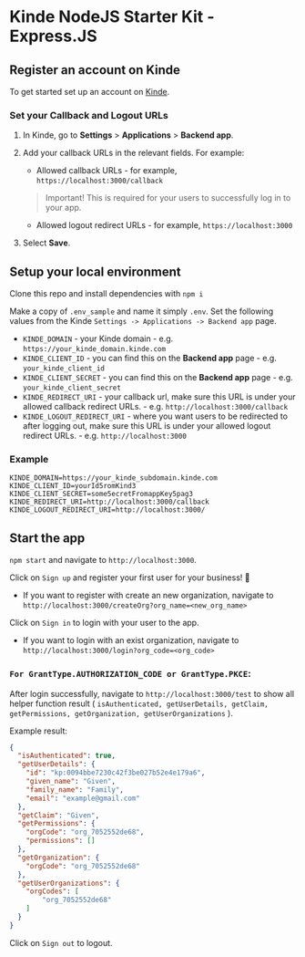 # Kinde NodeJS Starter Kit - Express.JS

## Register an account on Kinde

To get started set up an account on [Kinde](https://app.kinde.com/register).

### Set your Callback and Logout URLs

1. In Kinde, go to **Settings** > **Applications** > **Backend app**.
2. Add your callback URLs in the relevant fields. For example:

    - Allowed callback URLs - for example, `https://localhost:3000/callback`
    > Important! This is required for your users to successfully log in to your app.
    - Allowed logout redirect URLs - for example, `https://localhost:3000`

3. Select **Save**.

## Setup your local environment

Clone this repo and install dependencies with `npm i`

Make a copy of `.env_sample` and name it simply `.env`. Set the following values from the Kinde `Settings -> Applications -> Backend app` page.

-   `KINDE_DOMAIN` - your Kinde domain - e.g. `https://your_kinde_domain.kinde.com`
-   `KINDE_CLIENT_ID` - you can find this on the **Backend app** page - e.g. `your_kinde_client_id`
-   `KINDE_CLIENT_SECRET` - you can find this on the **Backend app** page - e.g. `your_kinde_client_secret`
-   `KINDE_REDIRECT_URI` - your callback url, make sure this URL is under your allowed callback redirect URLs. - e.g. `http://localhost:3000/callback`
-   `KINDE_LOGOUT_REDIRECT_URI` - where you want users to be redirected to after logging out, make sure this URL is under your allowed logout redirect URLs. - e.g. `http://localhost:3000`

### Example

```
KINDE_DOMAIN=https://your_kinde_subdomain.kinde.com
KINDE_CLIENT_ID=yourId5romKind3
KINDE_CLIENT_SECRET=some5ecretFromappKey5pag3
KINDE_REDIRECT_URI=http://localhost:3000/callback
KINDE_LOGOUT_REDIRECT_URI=http://localhost:3000/
```
## Start the app

`npm start` and navigate to `http://localhost:3000`.

Click on `Sign up` and register your first user for your business! 🚀
* If you want to register with create an new organization, navigate to `http://localhost:3000/createOrg?org_name=<new_org_name>`

Click on `Sign in` to login with your user to the app.
* If you want to login with an exist organization, navigate to `http://localhost:3000/login?org_code=<org_code>`

### `For GrantType.AUTHORIZATION_CODE or GrantType.PKCE`:

After login successfully, navigate to `http://localhost:3000/test` to show all helper function result ( `isAuthenticated, getUserDetails, getClaim, getPermissions, getOrganization, getUserOrganizations` ).

Example result:
```json
{
  "isAuthenticated": true,
  "getUserDetails": {
    "id": "kp:0094bbe7230c42f3be027b52e4e179a6",
    "given_name": "Given",
    "family_name": "Family",
    "email": "example@gmail.com"
  },
  "getClaim": "Given",
  "getPermissions": {
    "orgCode": "org_7052552de68",
    "permissions": []
  },
  "getOrganization": {
    "orgCode": "org_7052552de68"
  },
  "getUserOrganizations": {
    "orgCodes": [
        "org_7052552de68"
    ]
  }
}
```

Click on `Sign out` to logout.


